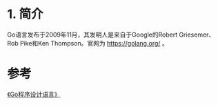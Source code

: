 # 1. 简介

Go语言发布于2009年11月，其发明人是来自于Google的Robert Griesemer、Rob Pike和Ken Thompson。官网为 https://golang.org/ 。



# 参考

[《Go程序设计语言》](https://book.douban.com/subject/27044219/)

